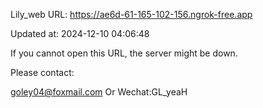Lily_web URL: https://ae6d-61-165-102-156.ngrok-free.app

Updated at: 2024-12-10 04:06:48

If you cannot open this URL, the server might be down.

Please contact: 

goley04@foxmail.com Or Wechat:GL_yeaH